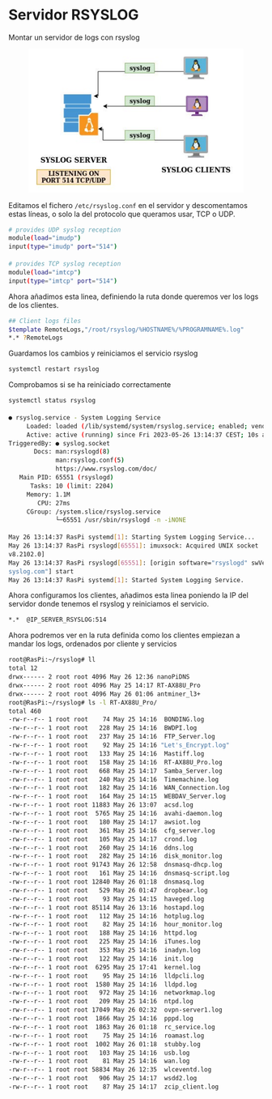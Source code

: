 # Servidor RSYSLOG

Montar un servidor de logs con rsyslog

<figure><img src="../.gitbook/assets/image (66).png" alt=""><figcaption></figcaption></figure>



Editamos el fichero `/etc/rsyslog.conf` en el servidor y descomentamos estas líneas, o solo la del protocolo que queramos usar, TCP o UDP.&#x20;

```bash
# provides UDP syslog reception
module(load="imudp")
input(type="imudp" port="514")

# provides TCP syslog reception
module(load="imtcp")
input(type="imtcp" port="514")
```

Ahora añadimos esta linea, definiendo la ruta donde queremos ver los logs de los clientes.

```bash
## Client logs files
$template RemoteLogs,"/root/rsyslog/%HOSTNAME%/%PROGRAMNAME%.log"
*.* ?RemoteLogs
```

Guardamos los cambios y reiniciamos el servicio rsyslog

```sh
systemctl restart rsyslog
```

Comprobamos si se ha reiniciado correctamente

```sh
systemctl status rsyslog

● rsyslog.service - System Logging Service
     Loaded: loaded (/lib/systemd/system/rsyslog.service; enabled; vendor preset: enabled)
     Active: active (running) since Fri 2023-05-26 13:14:37 CEST; 10s ago
TriggeredBy: ● syslog.socket
       Docs: man:rsyslogd(8)
             man:rsyslog.conf(5)
             https://www.rsyslog.com/doc/
   Main PID: 65551 (rsyslogd)
      Tasks: 10 (limit: 2204)
     Memory: 1.1M
        CPU: 27ms
     CGroup: /system.slice/rsyslog.service
             └─65551 /usr/sbin/rsyslogd -n -iNONE

May 26 13:14:37 RasPi systemd[1]: Starting System Logging Service...
May 26 13:14:37 RasPi rsyslogd[65551]: imuxsock: Acquired UNIX socket '/run/systemd/journal/syslog' (fd 3) from systemd.  [
v8.2102.0]
May 26 13:14:37 RasPi rsyslogd[65551]: [origin software="rsyslogd" swVersion="8.2102.0" x-pid="65551" x-info="https://www.r
syslog.com"] start
May 26 13:14:37 RasPi systemd[1]: Started System Logging Service.
```

Ahora configuramos los clientes, añadimos esta linea poniendo la IP del servidor donde tenemos el rsyslog y reiniciamos el servicio.&#x20;

```sh
*.*  @IP_SERVER_RSYSLOG:514
```

Ahora podremos ver en la ruta definida como los clientes empiezan a mandar los logs, ordenados por cliente y servicios

```bash
root@RasPi:~/rsyslog# ll
total 12
drwx------ 2 root root 4096 May 26 12:36 nanoPiDNS
drwx------ 2 root root 4096 May 25 14:17 RT-AX88U_Pro
drwx------ 2 root root 4096 May 26 01:06 antminer_l3+
root@RasPi:~/rsyslog# ls -l RT-AX88U_Pro/
total 460
-rw-r--r-- 1 root root    74 May 25 14:16  BONDING.log
-rw-r--r-- 1 root root   228 May 25 14:16  BWDPI.log
-rw-r--r-- 1 root root   237 May 25 14:16  FTP_Server.log
-rw-r--r-- 1 root root    92 May 25 14:16 "Let's_Encrypt.log"
-rw-r--r-- 1 root root   133 May 25 14:16  Mastiff.log
-rw-r--r-- 1 root root   158 May 25 14:16  RT-AX88U_Pro.log
-rw-r--r-- 1 root root   668 May 25 14:17  Samba_Server.log
-rw-r--r-- 1 root root   240 May 25 14:16  Timemachine.log
-rw-r--r-- 1 root root   182 May 25 14:16  WAN_Connection.log
-rw-r--r-- 1 root root   164 May 25 14:15  WEBDAV_Server.log
-rw-r--r-- 1 root root 11883 May 26 13:07  acsd.log
-rw-r--r-- 1 root root  5765 May 25 14:16  avahi-daemon.log
-rw-r--r-- 1 root root   180 May 25 14:17  awsiot.log
-rw-r--r-- 1 root root   361 May 25 14:16  cfg_server.log
-rw-r--r-- 1 root root   105 May 25 14:17  crond.log
-rw-r--r-- 1 root root   260 May 25 14:16  ddns.log
-rw-r--r-- 1 root root   282 May 25 14:16  disk_monitor.log
-rw-r--r-- 1 root root 91743 May 26 12:58  dnsmasq-dhcp.log
-rw-r--r-- 1 root root   161 May 25 14:16  dnsmasq-script.log
-rw-r--r-- 1 root root 12840 May 26 01:18  dnsmasq.log
-rw-r--r-- 1 root root   529 May 26 01:47  dropbear.log
-rw-r--r-- 1 root root    93 May 25 14:15  haveged.log
-rw-r--r-- 1 root root 85114 May 26 13:16  hostapd.log
-rw-r--r-- 1 root root   112 May 25 14:16  hotplug.log
-rw-r--r-- 1 root root    82 May 25 14:16  hour_monitor.log
-rw-r--r-- 1 root root   188 May 25 14:16  httpd.log
-rw-r--r-- 1 root root   225 May 25 14:16  iTunes.log
-rw-r--r-- 1 root root   353 May 25 14:16  inadyn.log
-rw-r--r-- 1 root root   122 May 25 14:16  init.log
-rw-r--r-- 1 root root  6295 May 25 17:41  kernel.log
-rw-r--r-- 1 root root    95 May 25 14:16  lldpcli.log
-rw-r--r-- 1 root root  1580 May 25 14:16  lldpd.log
-rw-r--r-- 1 root root   972 May 25 14:16  networkmap.log
-rw-r--r-- 1 root root   209 May 25 14:16  ntpd.log
-rw-r--r-- 1 root root 17049 May 26 02:32  ovpn-server1.log
-rw-r--r-- 1 root root  1866 May 25 14:16  pppd.log
-rw-r--r-- 1 root root  1863 May 26 01:18  rc_service.log
-rw-r--r-- 1 root root    75 May 25 14:16  roamast.log
-rw-r--r-- 1 root root  1002 May 26 01:18  stubby.log
-rw-r--r-- 1 root root   103 May 25 14:16  usb.log
-rw-r--r-- 1 root root    81 May 25 14:16  wan.log
-rw-r--r-- 1 root root 58834 May 26 12:35  wlceventd.log
-rw-r--r-- 1 root root   906 May 25 14:17  wsdd2.log
-rw-r--r-- 1 root root    87 May 25 14:17  zcip_client.log
```
